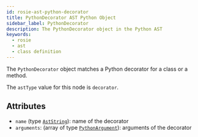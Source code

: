```yaml
---
id: rosie-ast-python-decorator
title: PythonDecorator AST Python Object
sidebar_label: PythonDecorator
description: The PythonDecorator object in the Python AST
keywords:
  - rosie
  - ast
  - class definition
---
```


The `PythonDecorator` object matches a Python decorator for a class or a method.

The `astType` value for this node is `decorator`.

## Attributes

- `name` (type [`AstString`](/docs/rosie/ast/common/rosie-ast-common-aststring)): name of the decorator
- `arguments`: (array of type [`PythonArgument`](/docs/rosie/ast/python/rosie-ast-python-argument)): arguments of the decorator
